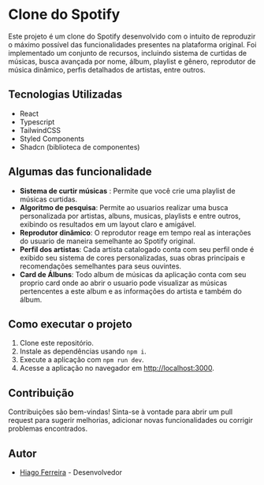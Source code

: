 # Clone do Spotify

Este projeto é um clone do Spotify desenvolvido com o intuito de reproduzir o máximo possível das funcionalidades presentes na plataforma original. Foi implementado um conjunto de recursos, incluindo sistema de curtidas de músicas, busca avançada por nome, álbum, playlist e gênero, reprodutor de música dinâmico, perfis detalhados de artistas, entre outros.

## Tecnologias Utilizadas

- React
- Typescript
- TailwindCSS
- Styled Components
- Shadcn (biblioteca de componentes)

## Algumas das funcionalidade

- **Sistema de curtir músicas** : Permite que você crie uma playlist de músicas curtidas.
- **Algoritmo de pesquisa**: Permite ao usuarios realizar uma busca personalizada por artistas, albuns, musicas, playlists e entre outros, exibindo os resultados em um layout claro e amigável.
- **Reprodutor dinâmico**: O reprodutor reage em tempo real as interações do usuario de maneira semelhante ao Spotify original.
- **Perfil dos artistas**: Cada artista catalogado conta com seu perfil onde é exibido seu sistema de cores personalizadas, suas obras principais e recomendações semelhantes para seus ouvintes.
- **Card de Álbuns**: Todo album de músicas da aplicação conta com seu proprio card onde ao abrir o usuario pode visualizar as músicas pertencentes a este album e as informações do artista e também do álbum.

## Como executar o projeto

1. Clone este repositório.
2. Instale as dependências usando `npm i`.
3. Execute a aplicação com `npm run dev`.
4. Acesse a aplicação no navegador em [http://localhost:3000](http://localhost:3000).

## Contribuição

Contribuições são bem-vindas! Sinta-se à vontade para abrir um pull request para sugerir melhorias, adicionar novas funcionalidades ou corrigir problemas encontrados.

## Autor

- [Hiago Ferreira](https://github.com/hiagoCf19) - Desenvolvedor
